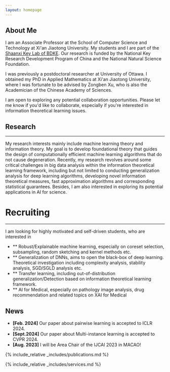 ```yaml
---
layout: homepage
---
```


## About Me

I am an Associate Professor at the School of Computer Science and Technology at Xi'an Jiaotong University. My students and I are part of the [Shaanxi Key Lab of BDKE](https://labs.xjtudlc.com/). Our research is funded by the National Key Research Development Program of China and the National Natural Science Foundation. 
 
I was previously a postdoctoral researcher at University of Ottawa. I obtained my PhD in Applied Mathematics at Xi'an Jiaotong University, where I was fortunate to be advised by Zongben Xu, who is also the Academician of the Chinese Academy of Sciences.

I am open to exploring any potential collaboration opportunities. Please let me know if you'd like to collaborate, especially if you're interested in information theoretical learning issues.

## Research
---
My research interests mainly include machine learning theory and information theory. My goal is to develop foundational theory that guides the design of computationally efficient machine learning algorithms that do not cause degeneration.  Recently,  my research revolves around some critical challenges in big data analysis within the information theoretical learning framework, including but not limited to conducting generalization analysis for deep learning algorithms,  developing novel information theoretical measures, fast approximation algorithms and corresponding statistical guarantees. Besides, I am also interested in exploring its potential applications in AI for science. 

# Recruiting
---
I am looking for highly motivated and self-driven students, who are interested in

- ** Robust/Explainable machine learning, especially on coreset selection, subsampling, random sketching and kernel methods etc.
- ** Generalization of DNNs, aims to open the black-box of deep learning. Theoretical investigation including complexity analysis, stability analysis, SGD/SGLD analysis etc. 
- ** Transfer learning, including out-of-distribution generalization/Detection based on information theoretical learning framework.
- ** AI for Medical, especially on pathology image analysis, drug recommendation and related topics on XAI for Medical

## News

- **[Feb. 2024]** Our paper about pairwise learning is accepted to ICLR 2024.
- **[Sept.2024]** Our paper about Multi-instance learning is accepted to CVPR 2024.
- **[Aug. 2023]** I will be Area Chair of the IJCAI 2023 in MACAO!


{% include_relative _includes/publications.md %}

{% include_relative _includes/services.md %}
